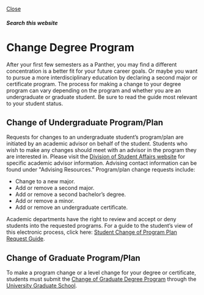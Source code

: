 [ Close ](https://onestop.fiu.edu/registration/academic-records/change-degree-program/index.html)
##### Search this website
# Change Degree Program
After your first few semesters as a Panther, you may find a different concentration is a better fit for your future career goals. Or maybe you want to pursue a more interdisciplinary education by declaring a second major or certificate program.
The process for making a change to your degree program can vary depending on the program and whether you are an undergraduate or graduate student. Be sure to read the guide most relevant to your student status.
## Change of Undergraduate Program/Plan
Requests for changes to an undergraduate student’s program/plan are initiated by an academic advisor on behalf of the student. Students who wish to make any changes should meet with an advisor in the program they are interested in. Please visit the [Division of Student Affairs website](https://dasa.fiu.edu/all-departments/advising/) for specific academic advisor information. Advising contact information can be found under "Advising Resources."
Program/plan change requests include:
  * Change to a new major.
  * Add or remove a second major.
  * Add or remove a second bachelor’s degree.
  * Add or remove a minor.
  * Add or remove an undergraduate certificate.


Academic departments have the right to review and accept or deny students into the requested programs. For a guide to the student’s view of this electronic process, click here: [Student Change of Program Plan Request Guide](https://onestop.fiu.edu/_assets/forms/student-change-of-program-plan-request-guide.pdf).
## Change of Graduate Program/Plan
To make a program change or a level change for your degree or certificate, students must submit the [Change of Graduate Degree Program](https://gradschool.fiu.edu/wp-content/uploads/2023/02/Change-of-Graduate-Degree-Program2023.pdf) through the [University Graduate School](https://gradschool.fiu.edu/).
